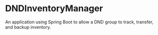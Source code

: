 # DNDInventoryManager
An application using Spring Boot to allow a DND group to track, transfer, and backup inventory. 
